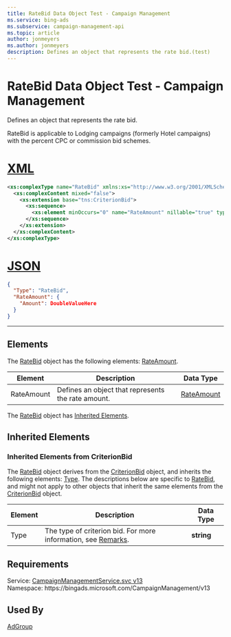 ```yaml
---
title: RateBid Data Object Test - Campaign Management
ms.service: bing-ads
ms.subservice: campaign-management-api
ms.topic: article
author: jonmeyers
ms.author: jonmeyers
description: Defines an object that represents the rate bid.(test)
---
```

# RateBid Data Object Test - Campaign Management
Defines an object that represents the rate bid.

RateBid is applicable to Lodging campaigns (formerly Hotel campaigns) with the percent CPC or commission bid schemes.

# [XML](#tab/xml)

```xml
<xs:complexType name="RateBid" xmlns:xs="http://www.w3.org/2001/XMLSchema">
  <xs:complexContent mixed="false">
    <xs:extension base="tns:CriterionBid">
      <xs:sequence>
        <xs:element minOccurs="0" name="RateAmount" nillable="true" type="tns:RateAmount" />
      </xs:sequence>
    </xs:extension>
  </xs:complexContent>
</xs:complexType>
```

# [JSON](#tab/json)

```json
{
  "Type": "RateBid",
  "RateAmount": {
    "Amount": DoubleValueHere
  }
}
```

-----

## <a name="elements"></a>Elements

The [RateBid](ratebid.md) object has the following elements: [RateAmount](#rateamount).

|Element|Description|Data Type|
|-----------|---------------|-------------|
|<a name="rateamount"></a>RateAmount|Defines an object that represents the rate amount.|[RateAmount](rateamount.md)|

The [RateBid](ratebid.md) object has [Inherited Elements](#inheritedelements).

## <a name="inheritedelements"></a>Inherited Elements

### <a name="inheritedelementscriterionbid"></a>Inherited Elements from CriterionBid
The [RateBid](ratebid.md) object derives from the [CriterionBid](criterionbid.md) object, and inherits the following elements: [Type](#type). The descriptions below are specific to [RateBid](ratebid.md), and might not apply to other objects that inherit the same elements from the [CriterionBid](criterionbid.md) object.  

|Element|Description|Data Type|
|-----------|---------------|-------------|
|<a name="type"></a>Type|The type of criterion bid. For more information, see [Remarks](criterionbid.md#remarks).|**string**|

## Requirements
Service: [CampaignManagementService.svc v13](https://campaign.api.bingads.microsoft.com/Api/Advertiser/CampaignManagement/v13/CampaignManagementService.svc)  
Namespace: https\://bingads.microsoft.com/CampaignManagement/v13  

## Used By
[AdGroup](adgroup.md)  
